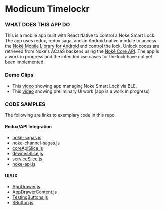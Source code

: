 # Modicum Timelockr

### WHAT DOES THIS APP DO

This is a mobile app built with React Native to control a Noke Smart Lock. The app uses redux, redux saga, and an Android native module to access the [Nokē Mobile Library for Android](https://github.com/noke-inc/noke-mobile-library-android) and control the lock. Unlock codes are retrieved from Noke's ACaaS backend using the [Nokē Core API](https://github.com/noke-inc/noke-core-api-documentation). The app is a work in progress and the intended use cases for the lock have not yet been implemented.

### Demo Clips

-   This [video](https://www.dropbox.com/s/z5hns2s5kc7vlax/react-native-app%20---%20bluetooth%20functionality%2C%20redux%2C%20redux%20saga.mp4?dl=0) showing app managing Noke Smart Lock via BLE. <br>
-   This [video](https://www.dropbox.com/s/ap7f8uqhvmnnl0b/react-native-app%20---%20preliminary%20UI%20work.mp4?dl=0) showing preliminary UI work (app is a work in progress)

### CODE SAMPLES

The following are links to exemplary code in this repo.

#### Redux/API Integration

-   [noke-sagas.js](https://www.dropbox.com/s/sfqfzjlmumzyce5/noke-sagas.js?dl=0)
-   [noke-channel-sagas.js](https://www.dropbox.com/s/1s4ajqdth2a0t2v/noke-channel-sagas.js?dl=0)
-   [coreApiSlice.js](https://www.dropbox.com/s/9q3465jpcbvjhds/coreApiSlice.js?dl=0)
-   [devicesSlice.js](https://www.dropbox.com/s/akydpc67sfglce5/devicesSlice.js?dl=0)
-   [serviceSlice.js](https://www.dropbox.com/s/tyx86jzziegv0h4/serviceSlice.js?dl=0)
-   [noke-api.js](https://www.dropbox.com/s/lmfafd0gy8s1he7/noke-api.js?dl=0)

#### UI/UX

-   [AppDrawer.js](https://www.dropbox.com/s/2rfvbouwvt2b3wf/AppDrawer.js?dl=0)
-   [AppDrawerContent.js](https://www.dropbox.com/s/lj6wzepvkz04fdz/AppDrawerContent.js?dl=0)
-   [TestingButtons.js](https://www.dropbox.com/s/427ufmbqut9dkht/TestingButtons.js?dl=0)
-   [SButton.js](https://www.dropbox.com/s/9e9wso036j1r6aq/SButton.js?dl=0)
